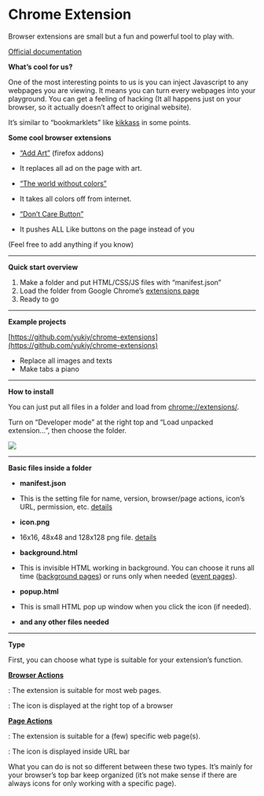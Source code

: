 # Chrome Extension

Browser extensions are small but a fun and powerful tool to play with.

[Official documentation](https://developer.chrome.com/extensions/overview)

**What’s cool for us?**

One of the most interesting points to us is you can inject Javascript to any webpages you are viewing. It means you can turn every webpages into your playground. You can get a feeling of hacking (It all happens just on your browser, so it actually doesn’t affect to original website).

It’s similar to “bookmarklets” like [kikkass](http://kickassapp.com/) in some points.

**Some cool browser extensions**

*   [“Add Art”](http://add-art.org/) (firefox addons)

*   It replaces all ad on the page with art.

*   [“The world without colors”](https://chrome.google.com/webstore/detail/%E8%89%B2%E3%81%AE%E3%81%AA%E3%81%84%E4%B8%96%E7%95%8C/fjehhencmaeeccodlgnhgacgfbajhijb?hl=ja)

*   It takes all colors off from internet.

*   [“Don’t Care Button”](https://chrome.google.com/webstore/detail/%E3%81%A9%E3%81%86%E3%81%A7%E3%82%82%E3%81%84%E3%81%84%E3%81%AD%EF%BC%81/jbaaibcamkmgakjkcedlkdnggnapmoaa?hl=ja)

*   It pushes ALL Like buttons on the page instead of you

(Feel free to add anything if you know)

---

**Quick start overview**

1.  Make a folder and put HTML/CSS/JS files with “manifest.json”
2.  Load the folder from Google Chrome’s [extensions page](chrome://extensions/)
3.  Ready to go

---

**Example projects**

[](https://github.com/yukiy/chrome-extensions)[https://github.com/yukiy/chrome-extensions](https://github.com/yukiy/chrome-extensions)

*   Replace all images and texts
*   Make tabs a piano

--- 

**How to install**

You can just put all files in a folder and load from  [](chrome://extensions/)[chrome://extensions/](chrome://extensions/).

Turn on “Developer mode” at the right top and “Load unpacked extension…”, then choose the folder.

![](https://hackpad-attachments.s3.amazonaws.com/hackpad.com_Gde1YxGb4kp_p.257357_1416874739341_Screen%20Shot%202014-11-24%20at%2019.17.38.png)

---

**Basic files inside a folder**

*   **manifest.json** 

*   This is the setting file for name, version, browser/page actions, icon’s URL, permission, etc. [details](https://developer.chrome.com/extensions/manifest)

*   **icon.png**

*   16x16, 48x48 and 128x128 png file. [details](https://developer.chrome.com/apps/manifest/icons)

*   **background.html**

*   This is invisible HTML working in background. You can choose it runs all time ([background pages](https://developer.chrome.com/extensions/background_pages)) or runs only when needed ([event pages](https://developer.chrome.com/extensions/event_pages)).

*   **popup.html**

*   This is small HTML pop up window when you click the icon (if needed).

*   **and any other files needed**

---

**Type**

First, you can choose what type is suitable for your extension’s function.

**[Browser Actions](https://developer.chrome.com/extensions/browserAction)**

: The extension is suitable for most web pages.

: The icon is displayed at the right top of a browser

**[Page Actions](https://developer.chrome.com/extensions/pageAction)**

: The extension is suitable for a (few) specific web page(s).

: The icon is displayed inside URL bar

What you can do is not so different between these two types. It’s mainly for your browser’s top bar keep organized (it’s not make sense if there are always icons for only working with a specific page).